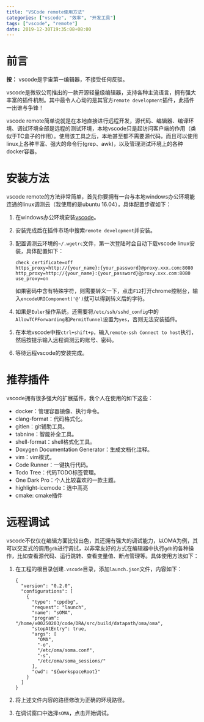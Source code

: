 ```yaml
---
title: "VSCode remote使用方法"
categories: ["vscode", "效率", "开发工具"]
tags: ["vscode", "remote"]
date: 2019-12-30T19:35:08+08:00
---
```


# 前言

**按：** vscode是宇宙第一编辑器，不接受任何反驳。

vscode是微软公司推出的一款开源轻量级编辑器，支持各种主流语言，拥有强大丰富的插件机制。其中最令人心动的是其官方```remote development```插件，此插件一出谁与争锋！

vscode remote简单说就是在本地直接进行远程开发，源代码、编辑器、编译环境、调试环境全部是远程的测试环境，本地vscode只是起访问客户端的作用（类似于TC盒子的作用）。使用该工具之后，本地甚至都不需要源代码，而且可以使用linux上各种丰富、强大的命令行(grep、awk)，以及管理测试环境上的各种docker容器。

# 安装方法

vscode remote的方法非常简单，首先你要拥有一台与本地windows办公环境能连通的linux调测云（我使用的是ubuntu 16.04），具体配置步骤如下：

1. 在windows办公环境安装[vscode](https://code.visualstudio.com/)。

2. 安装完成后在插件市场中搜索```remote development```并安装。

3. 配置调测云环境的```~/.wgetrc```文件，第一次登陆时会自动下载vscode linux安装，具体配置如下：

   ```shell
   check_certificate=off
   https_proxy=http://{your_name}:{your_password}@proxy.xxx.com:8080
   http_proxy=http://{your_name}:{your_password}@proxy.xxx.com:8080
   use_proxy=on
   ```

   如果密码中含有特殊字符，则需要转义一下，点击```F12```打开chrome控制台，输入```encodeURIComponent('@')```就可以得到转义后的字符。

4. 如果是```Euler```操作系统，还需要将```/etc/ssh/sshd_config```中的```AllowTCPForwarding```和```PermitTunnel```设置为```yes```，否则无法安装插件。

5. 在本地vscode中按```ctrl+shift+p```，输入```remote-ssh Connect to host```执行，然后按提示输入远程调测云的账号、密码。

6. 等待远程vscode的安装完成。

# 推荐插件

vscode拥有很多强大的扩展插件，我个人在使用的如下这些：

- docker：管理容器镜像、执行命令。
- clang-format：代码格式化。
- gitlen：git辅助工具。
- tabnine：智能补全工具。
- shell-format：shell格式化工具。
- Doxygen Documentation Generator：生成文档化注释。
- vim：vim模式。
- Code Runner：一键执行代码。
- Todo Tree：代码TODO标签管理。
- One Dark Pro：个人比较喜欢的一款主题。
- highlight-icemode：选中高亮
- cmake: cmake插件

# 远程调试

vscode不仅仅在编辑方面比较出色，其还拥有强大的调试能力，以OMA为例，其可以交互式的调用```gdb```进行调试，以非常友好的方式在编辑器中执行```gdb```的各种操作，比如查看源代码、运行跳转、查看变量值、断点管理等。具体使用方法如下：

1. 在工程的根目录创建```.vscode```目录，添加```launch.json```文件，内容如下：

   ```shell
   {
     "version": "0.2.0",
     "configurations": [
       {
         "type": "cppdbg",
         "request": "launch",
         "name": "sOMA",
         "program": "/home/x00250203/code/DRA/src/build/datapath/oma/oma",
         "stopAtEntry": true,
         "args": [
           "OMA",
           "-o",
           "/etc/oma/soma.conf",
           "-s",
           "/etc/oma/soma_sessions/"
         ],
         "cwd": "${workspaceRoot}"
       }
     ]
   }
   ```

2. 将上述文件内容的路径修改为正确的环境路径。

3. 在调试窗口中选择```sOMA```，点击开始调试。
